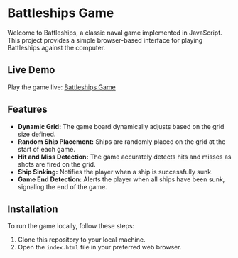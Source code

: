 # Battleships Game

Welcome to Battleships, a classic naval game implemented in JavaScript. This project provides a simple browser-based interface for playing Battleships against the computer.

## Live Demo
Play the game live: [Battleships Game](https://niushaghanbari.github.io/battle-ships/)

## Features
- **Dynamic Grid:** The game board dynamically adjusts based on the grid size defined.
- **Random Ship Placement:** Ships are randomly placed on the grid at the start of each game.
- **Hit and Miss Detection:** The game accurately detects hits and misses as shots are fired on the grid.
- **Ship Sinking:** Notifies the player when a ship is successfully sunk.
- **Game End Detection:** Alerts the player when all ships have been sunk, signaling the end of the game.

## Installation
To run the game locally, follow these steps:
1. Clone this repository to your local machine.
2. Open the `index.html` file in your preferred web browser.